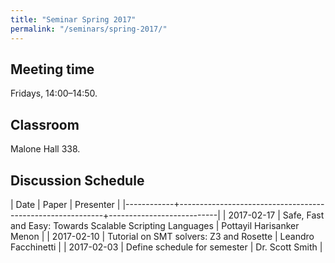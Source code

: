 ```yaml
---
title: "Seminar Spring 2017"
permalink: "/seminars/spring-2017/"
---
```


Meeting time
------------

Fridays, 14:00–14:50.

Classroom
---------

Malone Hall 338.

Discussion Schedule
-------------------

|       Date | Paper                                                     | Presenter                 |
|------------+-----------------------------------------------------------+---------------------------|
| 2017-02-17 | Safe, Fast and Easy: Towards Scalable Scripting Languages | Pottayil Harisanker Menon |
| 2017-02-10 | Tutorial on SMT solvers: Z3 and Rosette                   | Leandro Facchinetti       |
| 2017-02-03 | Define schedule for semester                              | Dr. Scott Smith           |
